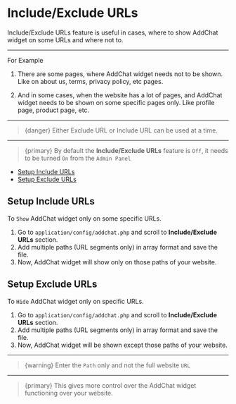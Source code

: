 # Include/Exclude URLs

Include/Exclude URLs feature is useful in cases, where to show AddChat widget on some URLs and where not to.

---

For Example

1. There are some pages, where AddChat widget needs not to be shown. Like on about us, terms, privacy policy, etc pages. 

2. And in some cases, when the website has a lot of pages, and AddChat widget needs to be shown on some specific pages only. Like profile page, product page, etc. 

---

>{danger} Either Exclude URL or Include URL can be used at a time.

---

>{primary} By default the **Include/Exclude URLs** feature is `Off`, it needs to be turned `On` from the `Admin Panel`


- [Setup Include URLs](#Setup-Include-URLs)
- [Setup Exclude URLs](#Setup-Exclude-URLs)



<a name="Setup-Include-URLs"></a>
## Setup Include URLs

To `Show` AddChat widget only on some specific URLs.

1. Go to `application/config/addchat.php` and scroll to **Include/Exclude URLs** section.
2. Add multiple paths (URL segments only) in array format and save the file.
3. Now, AddChat widget will show only on those paths of your website.


<a name="Setup-Exclude-URLs"></a>
## Setup Exclude URLs

To `Hide` AddChat widget only on specific URLs.

1. Go to `application/config/addchat.php` and scroll to **Include/Exclude URLs** section.
2. Add multiple paths (URL segments only) in array format and save the file.
3. Now, AddChat widget will be shown except those paths of your website.

---

>{warning} Enter the `Path` only and not the full website `URL`

---

>{primary} This gives more control over the AddChat widget functioning over your website.